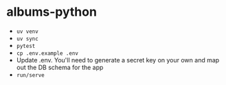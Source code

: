 # albums-python

- `uv venv`
- `uv sync`
- `pytest`
- `cp .env.example .env`
- Update .env.  You'll need to generate a secret key on your own and map out the DB schema for the app
- `run/serve`

